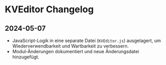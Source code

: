 # KVEditor Changelog

## 2024-05-07
- JavaScript-Logik in eine separate Datei (`KVEditor.js`) ausgelagert, um Wiederverwendbarkeit und Wartbarkeit zu verbessern.
- Modul-Änderungen dokumentiert und neue Änderungsdatei hinzugefügt.

